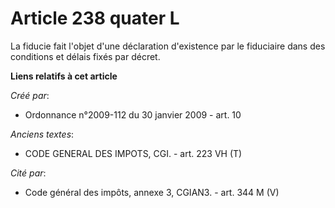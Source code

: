 # Article 238 quater L

La fiducie fait l'objet d'une déclaration d'existence par le fiduciaire dans des conditions et délais fixés par décret.

**Liens relatifs à cet article**

_Créé par_:

  - Ordonnance n°2009-112 du 30 janvier 2009 - art. 10

_Anciens textes_:

  - CODE GENERAL DES IMPOTS, CGI. - art. 223 VH (T)

_Cité par_:

  - Code général des impôts, annexe 3, CGIAN3. - art. 344 M (V)
